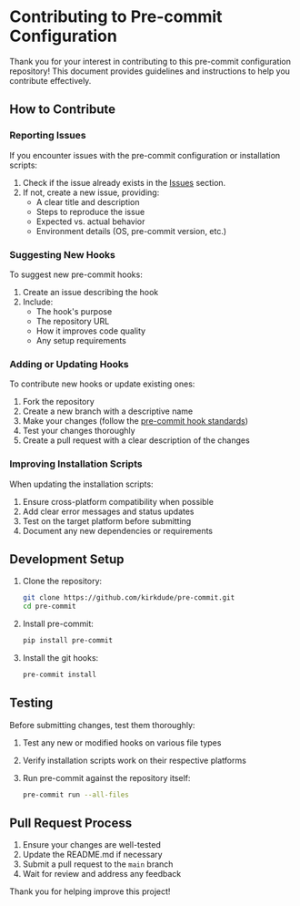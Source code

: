 # Contributing to Pre-commit Configuration

Thank you for your interest in contributing to this pre-commit configuration repository! This document provides guidelines and instructions to help you contribute effectively.

## How to Contribute

### Reporting Issues

If you encounter issues with the pre-commit configuration or installation scripts:

1. Check if the issue already exists in the [Issues](https://github.com/kirkdude/pre-commit/issues) section.
2. If not, create a new issue, providing:
   - A clear title and description
   - Steps to reproduce the issue
   - Expected vs. actual behavior
   - Environment details (OS, pre-commit version, etc.)

### Suggesting New Hooks

To suggest new pre-commit hooks:

1. Create an issue describing the hook
2. Include:
   - The hook's purpose
   - The repository URL
   - How it improves code quality
   - Any setup requirements

### Adding or Updating Hooks

To contribute new hooks or update existing ones:

1. Fork the repository
2. Create a new branch with a descriptive name
3. Make your changes (follow the [pre-commit hook standards](https://pre-commit.com/#new-hooks))
4. Test your changes thoroughly
5. Create a pull request with a clear description of the changes

### Improving Installation Scripts

When updating the installation scripts:

1. Ensure cross-platform compatibility when possible
2. Add clear error messages and status updates
3. Test on the target platform before submitting
4. Document any new dependencies or requirements

## Development Setup

1. Clone the repository:

   ```bash
   git clone https://github.com/kirkdude/pre-commit.git
   cd pre-commit
   ```

2. Install pre-commit:

   ```bash
   pip install pre-commit
   ```

3. Install the git hooks:

   ```bash
   pre-commit install
   ```

## Testing

Before submitting changes, test them thoroughly:

1. Test any new or modified hooks on various file types
2. Verify installation scripts work on their respective platforms
3. Run pre-commit against the repository itself:

   ```bash
   pre-commit run --all-files
   ```

## Pull Request Process

1. Ensure your changes are well-tested
2. Update the README.md if necessary
3. Submit a pull request to the `main` branch
4. Wait for review and address any feedback

Thank you for helping improve this project!
